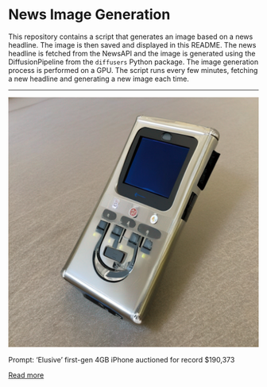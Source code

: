 # News Image Generation
This repository contains a script that generates an image based on a news headline. The image is then saved and displayed in this README.
The news headline is fetched from the NewsAPI and the image is generated using the DiffusionPipeline from the `diffusers` Python package. The image generation process is performed on a GPU.
The script runs every few minutes, fetching a new headline and generating a new image each time.

---

![Generated Image](image.png)

Prompt: ‘Elusive’ first-gen 4GB iPhone auctioned for record $190,373

[Read more](https://arstechnica.com/gadgets/2023/07/elusive-first-gen-4gb-iphone-auctioned-for-record-190373/)